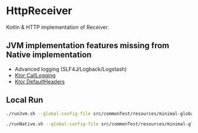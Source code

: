 # HttpReceiver

Kotlin & HTTP implementation of Receiver.

## JVM implementation features missing from Native implementation

- Advanced logging (SLF4J/Logback/Logstash)
- [Ktor CallLogging](https://ktor.io/docs/call-logging.html)
- [Ktor DefaultHeaders](https://ktor.io/docs/default-headers.html)

## Local Run

```bash
./runJvm.sh --global-config-file src/commonTest/resources/minimal-global.yaml --customer-config-file src/commonTest/resources/minimal-customer.yaml
```

```bash
./runNative.sh --global-config-file src/commonTest/resources/minimal-global.yaml --customer-config-file src/commonTest/resources/minimal-customer.yaml
```
